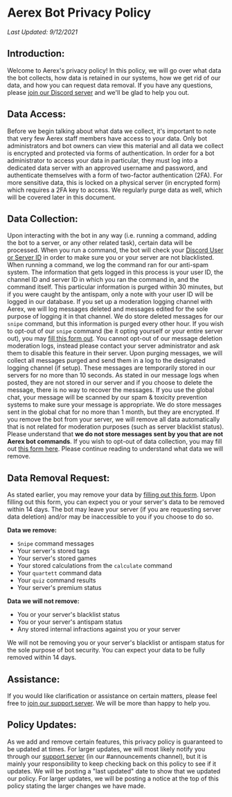 # Aerex Bot Privacy Policy
*Last Updated: 9/12/2021*

## Introduction:
Welcome to Aerex's privacy policy! In this policy, we will go over what data the bot collects, how data is retained in our systems, how we get rid of our data, and how you can request data removal. If you have any questions, please [join our Discord server](https://discord.gg/BYuUvE4) and we'll be glad to help you out.

## Data Access:
Before we begin talking about what data we collect, it's important to note that very few Aerex staff members have access to your data. Only bot administrators and bot owners can view this material and all data we collect is encrypted and protected via forms of authentication. In order for a bot administrator to access your data in particular, they must log into a dedicated data server with an approved username and password, and authenticate themselves with a form of two-factor authentication (2FA). For more sensitive data, this is locked on a physical server (in encrypted form) which requires a 2FA key to access. We regularly purge data as well, which will be covered later in this document.

## Data Collection:
Upon interacting with the bot in any way (i.e. running a command, adding the bot to a server, or any other related task), certain data will be processed. When you run a command, the bot will check your [Discord User or Server ID](https://support.discord.com/hc/en-us/articles/206346498-Where-can-I-find-my-User-Server-Message-ID-) in order to make sure you or your server are not blacklisted. When running a command, we log the command ran for our anti-spam system. The information that gets logged in this process is your user ID, the channel ID and server ID in which you ran the command in, and the command itself. This particular information is purged within 30 minutes, but if you were caught by the antispam, only a note with your user ID will be logged in our database. If you set up a moderation logging channel with Aerex, we will log messages deleted and messages edited for the sole purpose of logging it in that channel. We do store deleted messages for our `snipe` command, but this information is purged every other hour. If you wish to opt-out of our `snipe` command (be it opting yourself or your entire server out), you may [fill this form out](https://docs.google.com/forms/d/e/1FAIpQLScjlf5wDgjW3F6hXVrz7DN14BL4cT_XwUS2K-ZLSeHgV68G9g/viewform?usp=send_form). You cannot opt-out of our message deletion moderation logs, instead please contact your server administrator and ask them to disable this feature in their server. Upon purging messages, we will collect all messages purged and send them in a log to the designated logging channel (if setup). These messages are temporarily stored in our servers for no more than 10 seconds. As stated in our message logs when posted, they are not stored in our server and if you choose to delete the message, there is no way to recover the messages. If you use the global chat, your message will be scanned by our spam & toxicity prevention systems to make sure your message is appropriate. We do store messages sent in the global chat for no more than 1 month, but they are encrypted. If you remove the bot from your server, we will remove all data automatically that is not related for moderation purposes (such as server blacklist status). Please understand that **we do not store messages sent by you that are not Aerex bot commands**. If you wish to opt-out of data collection, you may fill out [this form here](https://docs.google.com/forms/d/e/1FAIpQLScjlf5wDgjW3F6hXVrz7DN14BL4cT_XwUS2K-ZLSeHgV68G9g/viewform?usp=send_form). Please continue reading to understand what data we will remove.

## Data Removal Request:
As stated earlier, you may remove your data by [filling out this form](https://docs.google.com/forms/d/e/1FAIpQLScjlf5wDgjW3F6hXVrz7DN14BL4cT_XwUS2K-ZLSeHgV68G9g/viewform?usp=send_form). Upon filling out this form, you can expect you or your server's data to be removed within 14 days. The bot may leave your server (if you are requesting server data deletion) and/or may be inaccessible to you if you choose to do so.

**Data we remove:**
* `Snipe` command messages
* Your server's stored tags
* Your server's stored games
* Your stored calculations from the `calculate` command
* Your `quartett` command data
* Your `quiz` command results
* Your server's premium status

**Data we will not remove:**
* You or your server's blacklist status
* You or your server's antispam status
* Any stored internal infractions against you or your server

We will not be removing you or your server's blacklist or antispam status for the sole purpose of bot security. You can expect your data to be fully removed within 14 days.

## Assistance:
If you would like clarification or assistance on certain matters, please feel free to [join our support server](https://discord.gg/BYuUvE4). We will be more than happy to help you.

## Policy Updates:
As we add and remove certain features, this privacy policy is guaranteed to be updated at times. For larger updates, we will most likely notify you through our [support server](https://discord.gg/BYuUvE4) (in our #announcements channel), but it is mainly your responsibility to keep checking back on this policy to see if it updates. We will be posting a "last updated" date to show that we updated our policy. For larger updates, we will be posting a notice at the top of this policy stating the larger changes we have made.

